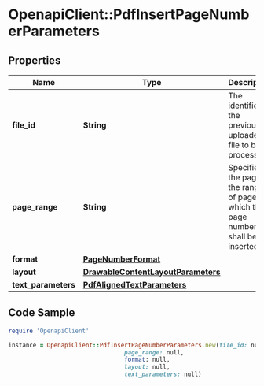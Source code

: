 # OpenapiClient::PdfInsertPageNumberParameters

## Properties

Name | Type | Description | Notes
------------ | ------------- | ------------- | -------------
**file_id** | **String** | The identifier of the previously uploaded file to be processed. | 
**page_range** | **String** | Specifies the page or the range of pages on which the page number shall be inserted. | 
**format** | [**PageNumberFormat**](PageNumberFormat.md) |  | [optional] 
**layout** | [**DrawableContentLayoutParameters**](DrawableContentLayoutParameters.md) |  | [optional] 
**text_parameters** | [**PdfAlignedTextParameters**](PdfAlignedTextParameters.md) |  | [optional] 

## Code Sample

```ruby
require 'OpenapiClient'

instance = OpenapiClient::PdfInsertPageNumberParameters.new(file_id: null,
                                 page_range: null,
                                 format: null,
                                 layout: null,
                                 text_parameters: null)
```


